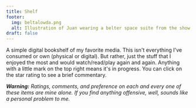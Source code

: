 ```yaml
---
title: Shelf
footer:
  img: beltalowda.png
  alt: Illustration of Juan wearing a belter space suite from the show The Expanse.
draft: false
---
```


A simple digital bookshelf of my favorite media. This isn't everything I've consumed or own (physical or digital). But rather, just the stuff that I enjoyed the most and would watch/read/play again and again. Anything with a little mark on the top right means it's in progress. You can click on the star rating to see a brief commentary.

_**Warning:** Ratings, comments, and preference on each and every one of these items are mine alone. If you find anything offensive, well, sounds like a personal problem to me._
